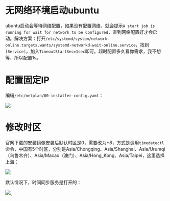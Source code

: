 # 无网络环境启动ubuntu

ubuntu启动会等待网络配置，如果没有配置网络，就会提示`A start job is running for wait for network to be Configured`，直到网络配置好才会启动。解决方案：打开`/etc/systemd/system/network-online.targets.wants/systemd-networkd-wait-online.service`，找到`[Service]`，加入`TimeoutStartSec=1sec`即可。超时配置多久看你需求，我不想等，所以配置1s。

# 配置固定IP

编辑`/etc/netplan/00-installer-config.yaml`：

![](https://picture-home.obs.cn-south-1.myhuaweicloud.com/markdown-picture/20241114231038.png)

# 修改时区

官网下载的安装镜像安装后默认时区是0，需要改为+8，方式是调用`timedatectl`命令，中国有5个时区，分别是Asia/Chongqing、Asia/Shanghai、Asia/Urumqi（乌鲁木齐）、Asia/Macao（澳门）、Asia/Hong_Kong、Asia/Taipei，这里选择上海：

![](https://picture-home.obs.cn-south-1.myhuaweicloud.com/markdown-picture/20241114225534.png)

默认情况下，时间同步服务是打开的：

![](https://picture-home.obs.cn-south-1.myhuaweicloud.com/markdown-picture/20241114230912.png)。
